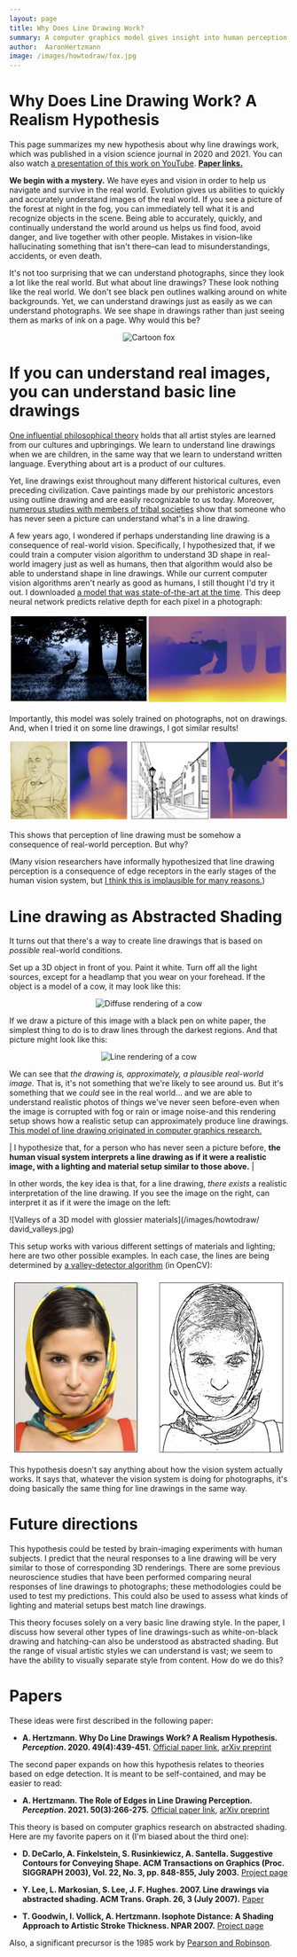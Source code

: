 ```yaml
---
layout: page
title: Why Does Line Drawing Work?
summary: A computer graphics model gives insight into human perception of art
author:  AaronHertzmann
image: /images/howtodraw/fox.jpg
---
```





# Why Does Line Drawing Work? A Realism Hypothesis

This page summarizes my new hypothesis about why line drawings work, which was published in a vision science journal in 2020 and 2021. You can also watch [a presentation of this work on YouTube](https://www.youtube.com/watch?v=FxrwJFjGyP4).  <a href="#citations"><b>Paper links.</b></a>

**We begin with a mystery.** We have eyes and vision in order to help us navigate and survive in the real world. Evolution gives us abilities to quickly and accurately understand images of the real world. If you see a picture of the forest at night in the fog, you can immediately tell what it is and recognize objects in the scene. Being able to accurately, quickly, and continually understand the world around us helps us find food, avoid danger, and live together with other people.  Mistakes in vision–like hallucinating something that isn't there–can lead to misunderstandings, accidents, or even death.

It's not too surprising that we can understand photographs, since they look a lot like the real world. But what about line drawings? These look nothing like the real world. We don't see black pen outlines walking around on white backgrounds.  Yet, we can understand drawings just as easily as we can understand photographs.  We see shape in drawings rather than just seeing them as marks of ink on a page. Why would this be?

<center>
<img src="https://aaronhertzmann.com/images/howtodraw/fox.jpg" alt="Cartoon fox">
</center>


If you can understand real images, you can understand basic line drawings
=====

[One influential philosophical theory](https://en.wikipedia.org/wiki/Languages_of_Art) holds that all artist styles are learned from our cultures and upbringings.  We learn to understand line drawings when we are children, in the same way that we learn to understand written language. Everything about art is a product of our cultures.

Yet, line drawings exist throughout many different historical cultures, even preceding civilization. Cave paintings made by our prehistoric ancestors using outline drawing and are easily recognizable to us today. Moreover, [numerous studies with members of tribal societies](https://journals.sagepub.com/doi/10.1068/p040391) show that someone who has never seen a picture can understand what's in a line drawing.

A few years ago, I wondered if perhaps understanding line drawing is a consequence of real-world vision. Specifically, I hypothesized that, if we could train a computer vision algorithm to understand 3D shape in real-world imagery just as well as humans, then that algorithm would also be able to understand shape in line drawings.  While our current computer vision algorithms aren't nearly as good as humans, I still thought I'd try it out. I downloaded [a model that was state-of-the-art at the time](https://arxiv.org/abs/1907.01341v1). This deep neural network predicts relative depth for each pixel in a photograph:

![Depth estimation results on photos](/images/howtodraw/midas-real2.jpg)

Importantly, this model was solely trained on photographs, not on drawings. And, when I tried it on some line drawings, I got similar results!

![Depth estimation results on drawings](/images/howtodraw/midas-drawing.jpg)

This shows that perception of line drawing must be somehow a consequence of real-world perception. But why?

(Many vision researchers have informally hypothesized that line drawing perception is a consequence of edge receptors in the early stages of the human vision system, but [I think this is implausible for many reasons.](/2020/04/19/lines-as-edges.html))


Line drawing as Abstracted Shading
=====

It turns out that there's a way to create line drawings that is based on _possible_ real-world conditions.

Set up a 3D object in front of you. Paint it white. Turn off all the light sources, except for a headlamp that you wear on your forehead. If the object is a model of a cow, it may look like this:

<center>
<img src="https://aaronhertzmann.com/images/howtodraw/cow_diffuse-sm.jpg" alt="Diffuse rendering of a cow">
</center>

If we draw a picture of this image with a black pen on white paper, the simplest thing to do is to draw lines through the darkest regions. And that picture might look like this:

<center>
<img src="https://aaronhertzmann.com/images/howtodraw/cow_thick.jpg" alt="Line rendering of a cow">
</center>

We can see that _the drawing is, approximately, a plausible real-world image._ That is, it's not something that we're likely to see around us. But it's something that we _could_ see in the real world... and we are able to understand realistic photos of things we've never seen before-even when the image is corrupted with fog or rain or image noise-and this rendering setup shows how a realistic setup can approximately produce line drawings. [This model of line drawing originated in computer graphics research.](/2020/09/13/how-to-draw-pictures-suggestive-contours.html)

| I hypothesize that, for a person who has never seen a picture before, **the human visual system interprets a line drawing as if it were a realistic image, with a lighting and material setup similar to those above.** |

In other words, the key idea is that, for a line drawing, _there exists_ a realistic interpretation of the line drawing. If you see the image on the right, can interpret it as if it were the image on the left:

![Valleys of a 3D model with glossier materials](/images/howtodraw/ david_valleys.jpg)

This setup works with various different settings of materials and lighting; here are two other possible examples. In each case, the lines are being determined by [a valley-detector algorithm](https://ieeexplore.ieee.org/abstract/document/1457470) (in OpenCV):

![Valleys of a photograph](/images/howtodraw/photo_valleys.jpg)

This hypothesis doesn't say anything about how the vision system actually works. It says that, whatever the vision system is doing for photographs, it's doing basically the same thing for line drawings in the same way.



Future directions
====

This hypothesis could be tested by brain-imaging experiments with human subjects. I predict that the neural responses to a line drawing will be very similar to those of corresponding 3D renderings. There are some previous neuroscience studies that have been performed comparing neural responses of line drawings to photographs; these methodologies could be used to test my predictions. This could also be used to assess what kinds of lighting and material setups best match line drawings.

This theory focuses solely on a very basic line drawing style. In the paper, I discuss how several other types of line drawings-such as white-on-black drawing and hatching-can also be understood as abstracted shading. But the range of visual artistic styles we can understand is vast; we seem to have the ability to visually separate style from content. How do we do this?

<a name="citations">

Papers
=====

These ideas were first described in the following paper:

* **A. Hertzmann. Why Do Line Drawings Work? A Realism Hypothesis. _Perception_. 2020. 49(4):439-451.** [Official paper link](https://journals.sagepub.com/doi/abs/10.1177/0301006620908207?journalCode=peca), [arXiv preprint](https://arxiv.org/abs/2002.06260)

The second paper expands on how this hypothesis relates to theories based on edge detection. It is meant to be self-contained, and may be easier to read:

* **A. Hertzmann. The Role of Edges in Line Drawing Perception. _Perception_. 2021. 50(3):266-275.** [Official paper link](https://journals.sagepub.com/doi/abs/10.1177/0301006621994407?journalCode=peca), [arXiv preprint](https://arxiv.org/abs/2101.09376)

This theory is based on computer graphics research on abstracted shading. Here are my favorite papers on it (I'm biased about the third one):

* **D. DeCarlo, A. Finkelstein, S. Rusinkiewicz, A. Santella.
Suggestive Contours for Conveying Shape.
ACM Transactions on Graphics (Proc. SIGGRAPH 2003), Vol. 22, No. 3, pp. 848-855, July 2003.** 
[Project page](https://gfx.cs.princeton.edu/proj/sugcon/)

* **Y. Lee, L. Markosian, S. Lee, J. F. Hughes. 2007. Line drawings via abstracted shading. ACM Trans. Graph. 26, 3 (July 2007).**
[Paper](https://dl.acm.org/doi/10.1145/1276377.1276400)

* **T. Goodwin, I. Vollick, A. Hertzmann.  Isophote Distance: A Shading Approach to Artistic Stroke Thickness. NPAR 2007.**
[Project page](https://www.dgp.toronto.edu/~todd/isophote/)

Also, a significant precursor is the 1985 work by [Pearson and Robinson](https://ieeexplore.ieee.org/abstract/document/1457470).